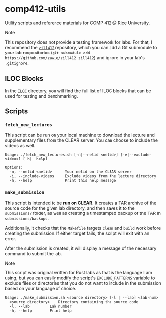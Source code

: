 # comp412-utils

Utility scripts and reference materials for COMP 412 @ Rice University.

> [!NOTE]
> This repository does not provide a testing framework for labs. For that, I
> recommend the [`zill412`](https://github.com/zawie/zill412) repository, which
> you can add a Git submodule to your lab respositories (`git submodule add https://github.com/zawie/zill412 zill412`)
> and ignore in your lab's `.gitignore`.

## ILOC Blocks

In the [`ILOC`](./ILOC/) directory, you will find the full list of ILOC blocks
that can be used for testing and benchmarking.

## Scripts

### `fetch_new_lectures`

This script can be run on your local machine to download the lecture and
supplementary files from the CLEAR server. You can choose to include the videos
as well.

```
Usage: ./fetch_new_lectures.sh [-n|--netid <netid>] [-e|--exclude-videos] [-h|--help]

Options:
  -n, --netid <netid>      Your netid on the CLEAR server
  -i, --include-videos     Exclude videos from the lecture directory
  -h, --help               Print this help message
```

### `make_submission`

This script is intended to be **run on CLEAR**. It creates a TAR archive of the
source code for the given lab directory, and then saves it to the `submissions/`
folder, as well as creating a timestamped backup of the TAR in
`submissions/backups`.

Additionally, it checks that the `Makefile` targets `clean` and `build` work
before creating the submission. If either target fails, the script will exit
with an error.

After the submission is created, it will display a message of the necessary
command to submit the lab.

> [!NOTE]
> This script was original written for Rust labs as that is the language
> I am using, but you can easily modify the script's `EXCLUDE_PATTERNS` variable
> to exclude files or directories that you do not want to include in the
> submission based on your language of choice.

```
Usage: ./make_submission.sh <source directory> [-l | --lab] <lab-num>
  <source directory>	Directory containing the source code
  -l, --lab 		Lab number
  -h, --help		Print help
```
